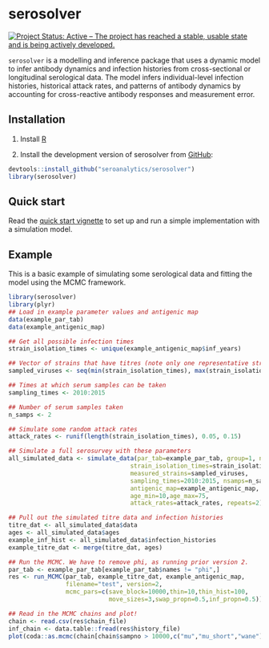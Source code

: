 
<!-- README.md is generated from README.Rmd. Please edit that file -->
serosolver
==========

[![Project Status: Active – The project has reached a stable, usable state and is being actively developed.](https://www.repostatus.org/badges/latest/active.svg)](https://www.repostatus.org/#active)

`serosolver` is a modelling and inference package that uses a dynamic model to infer antibody dynamics and infection histories from cross-sectional or longitudinal serological data. The model infers individual-level infection histories, historical attack rates, and patterns of antibody dynamics by accounting for cross-reactive antibody responses and measurement error.

Installation
------------

1.  Install [R](http://cran.r-project.org)

2.  Install the development version of serosolver from [GitHub](https://github.com/seroanalytics/serosolver):

``` r
devtools::install_github("seroanalytics/serosolver")
library(serosolver)
```

Quick start
-----------

Read the [quick start vignette](https://github.com/seroanalytics/serosolver/blob/master/vignettes/serosolver-quick_start_guide.md) to set up and run a simple implementation with a simulation model.

Example
-------

This is a basic example of simulating some serological data and fitting the model using the MCMC framework.

``` r
library(serosolver)
library(plyr)
## Load in example parameter values and antigenic map
data(example_par_tab)
data(example_antigenic_map)

## Get all possible infection times
strain_isolation_times <- unique(example_antigenic_map$inf_years)

## Vector of strains that have titres (note only one representative strain per time)
sampled_viruses <- seq(min(strain_isolation_times), max(strain_isolation_times), by=2)

## Times at which serum samples can be taken
sampling_times <- 2010:2015

## Number of serum samples taken
n_samps <- 2

## Simulate some random attack rates
attack_rates <- runif(length(strain_isolation_times), 0.05, 0.15)

## Simulate a full serosurvey with these parameters
all_simulated_data <- simulate_data(par_tab=example_par_tab, group=1, n_indiv=50,
                                  strain_isolation_times=strain_isolation_times,
                                  measured_strains=sampled_viruses,
                                  sampling_times=2010:2015, nsamps=n_samps,
                                  antigenic_map=example_antigenic_map,
                                  age_min=10,age_max=75,
                                  attack_rates=attack_rates, repeats=2)

## Pull out the simulated titre data and infection histories
titre_dat <- all_simulated_data$data
ages <- all_simulated_data$ages
example_inf_hist <- all_simulated_data$infection_histories
example_titre_dat <- merge(titre_dat, ages)

## Run the MCMC. We have to remove phi, as running prior version 2.
par_tab <- example_par_tab[example_par_tab$names != "phi",]
res <- run_MCMC(par_tab, example_titre_dat, example_antigenic_map, 
                filename="test", version=2,
                mcmc_pars=c(save_block=10000,thin=10,thin_hist=100,
                            move_sizes=3,swap_propn=0.5,inf_propn=0.5))

## Read in the MCMC chains and plot!
chain <- read.csv(res$chain_file)
inf_chain <- data.table::fread(res$history_file)
plot(coda::as.mcmc(chain[chain$sampno > 10000,c("mu","mu_short","wane")]))
```
